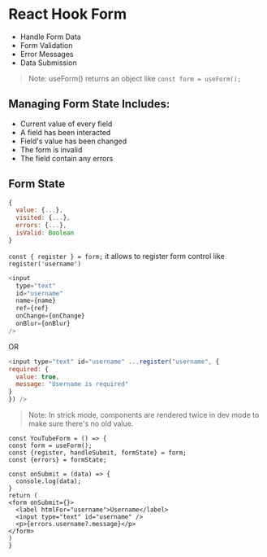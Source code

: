 # React Hook Form       

- Handle Form Data    
- Form Validation  
- Error Messages 
- Data Submission

> Note: useForm() returns an object like `const form = useForm();`

## Managing Form State Includes:

- Current value of every field
- A field has been interacted
- Field's value has been changed
- The form is invalid
- The field contain any errors

## Form State 
```js
{
  value: {...},
  visited: {...},
  errors: {...},
  isValid: Boolean
}
```

`const { register } = form;`
it allows to register form control like `register('username')`

```js
<input 
  type="text"
  id="username"
  name={name}
  ref={ref}
  onChange={onChange}
  onBlur={onBlur}
/>
```
OR
```js
<input type="text" id="username" ...register("username", {
required: {
  value: true,
  message: "Username is required"
}
}) />
```

> Note: In strick mode, components are rendered twice in dev mode to make sure there's no old value. 


```tsx
const YouTubeForm = () => {
const form = useForm();
const {register, handleSubmit, formState} = form;
const {errors} = formState;

const onSubmit = (data) => {
  console.log(data);
}
return (
<form onSubmit={}>
  <label htmlFor="username">Username</label> 
  <input type="text" id="username" />
  <p>{errors.username?.message}</p>
</form>
)
}
```


